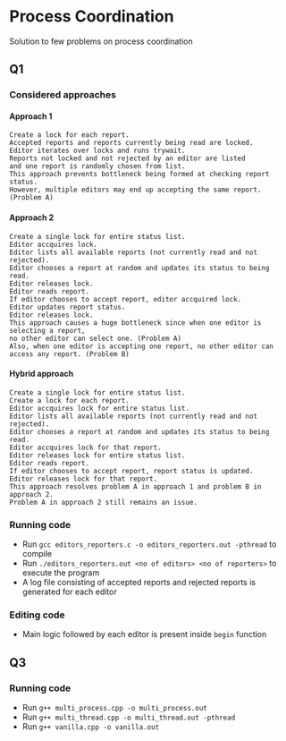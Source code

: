 # Process Coordination

Solution to few problems on process coordination

## Q1

### Considered approaches

#### Approach 1
```
Create a lock for each report.
Accepted reports and reports currently being read are locked.
Editor iterates over locks and runs trywait.
Reports not locked and not rejected by an editor are listed
and one report is randomly chosen from list.
This approach prevents bottleneck being formed at checking report status.
However, multiple editors may end up accepting the same report. (Problem A)
```
#### Approach 2
```
Create a single lock for entire status list.
Editor accquires lock.
Editor lists all available reports (not currently read and not rejected).
Editor chooses a report at random and updates its status to being read.
Editor releases lock.
Editor reads report.
If editor chooses to accept report, editor accquired lock.
Editor updates report status.
Editor releases lock.
This approach causes a huge bottleneck since when one editor is selecting a report,
no other editor can select one. (Problem A)
Also, when one editor is accepting one report, no other editor can access any report. (Problem B)
```
#### Hybrid approach
```
Create a single lock for entire status list.
Create a lock for each report.
Editor accquires lock for entire status list.
Editor lists all available reports (not currently read and not rejected).
Editor chooses a report at random and updates its status to being read.
Editor accquires lock for that report.
Editor releases lock for entire status list.
Editor reads report.
If editor chooses to accept report, report status is updated.
Editor releases lock for that report.
This approach resolves problem A in approach 1 and problem B in approach 2.
Problem A in approach 2 still remains an issue.
```

### Running code

* Run `gcc editors_reporters.c -o editors_reporters.out -pthread` to compile
* Run `./editors_reporters.out <no of editors> <no of reporters>` to execute the program
* A log file consisting of accepted reports and rejected reports is generated for each editor

### Editing code

* Main logic followed by each editor is present inside `begin` function

## Q3

### Running code

* Run `g++ multi_process.cpp -o multi_process.out`
* Run `g++ multi_thread.cpp -o multi_thread.out -pthread`
* Run `g++ vanilla.cpp -o vanilla.out`
